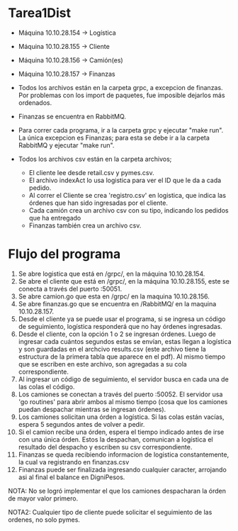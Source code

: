 # Tarea1Dist

- Máquina 10.10.28.154 -> Logística
- Máquina 10.10.28.155 -> Cliente
- Máquina 10.10.28.156 -> Camión(es)
- Máquina 10.10.28.157 -> Finanzas

- Todos los archivos están en la carpeta grpc, a excepcion de finanzas. Por problemas con los import de paquetes, fue imposible dejarlos más ordenados.

- Finanzas se encuentra en RabbitMQ.

- Para correr cada programa, ir a la carpeta grpc y ejecutar "make run". La única excepcion es Finanzas; para esta se debe ir a la carpeta RabbitMQ y ejecutar "make run".

- Todos los archivos csv están en la carpeta archivos; 
	- El cliente lee desde retail.csv y pymes.csv. 
	- El archivo indexAct lo usa logistica para ver el ID que le da a cada pedido. 
	- Al correr el Cliente se crea 'registro.csv' en logistica, que indica las órdenes que han sido ingresadas por el cliente. 
	- Cada camión crea un archivo csv con su tipo, indicando los pedidos que ha entregado
	- Finanzas también crea un archivo csv.
 
 # Flujo del programa
 
 1) Se abre logistica que está en /grpc/, en la máquina 10.10.28.154.
 2) Se abre el cliente que está en /grpc/, en la máquina 10.10.28.155, este se conecta a través del puerto :50051.
 3) Se abre camion.go que esta en /grpc/ en la maquina 10.10.28.156.
 4) Se abre finanzas.go que se encuentra en /RabbitMQ/ en la maquina 10.10.28.157.
 5) Desde el cliente ya se puede usar el programa, si se ingresa un código de seguimiento, logística responderá que no hay órdenes ingresadas.
 6) Desde el cliente, con la opción 1 o 2 se ingresan órdenes. Luego de ingresar cada cuántos segundos estas se envían, estas llegan a logística y son guardadas en el archcivo results.csv (este archivo tiene la estructura de la primera tabla que aparece en el pdf). Al mismo tiempo que se escriben en este archivo, son agregadas a su cola correspondiente.
 7) Al ingresar un código de seguimiento, el servidor busca en cada una de las colas el código.
 8) Los camiones se conectan a través del puerto :50052. El servidor usa 'go routines' para abrir ambos al mismo tiempo (cosa que los camiones puedan despachar mientras se ingresan órdenes).
 9) Los camiones solicitan una órden a logística. Si las colas están vacías, espera 5 segundos antes de volver a pedir.
 10) Si el camion recibe una órden, espera el tiempo indicado antes de irse con una única órden. Estos la despachan, comunican a logística el resultado del despacho y escriben su csv correspondiente.
 11) Finanzas se queda recibiendo informacion de logistica constantemente, la cual va registrando en finanzas.csv
 12) Finanzas puede ser finalizada ingresando cualquier caracter, arrojando asi al final el balance en DigniPesos.

NOTA: No se logró implementar el que los camiones despacharan la órden de mayor valor primero.

NOTA2: Cualquier tipo de cliente puede solicitar el seguimiento de las ordenes, no solo pymes.
 
